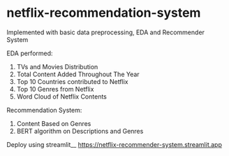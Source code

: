 # netflix-recommendation-system
Implemented with basic data preprocessing, EDA and Recommender System

EDA performed: 
1. TVs and Movies Distribution 
2. Total Content Added Throughout The Year
3. Top 10 Countries contributed to Netflix
4. Top 10 Genres from Netflix
5. Word Cloud of Netflix Contents

Recommendation System: 
1. Content Based on Genres 
2. BERT algorithm on Descriptions and Genres

Deploy using streamlit__
https://netflix-recommender-system.streamlit.app 
